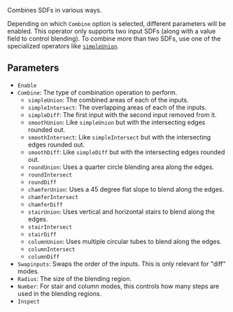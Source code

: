 Combines SDFs in various ways.

Depending on which `Combine` option is selected, different parameters will be enabled.
This operator only supports two input SDFs (along with a value field to control blending).
To combine more than two SDFs, use one of the specialized operators like [`simpleUnion`](/raytk/reference/operators/combine/).

## Parameters

* `Enable`
* `Combine`: The type of combination operation to perform.
  * `simpleUnion`: The combined areas of each of the inputs.
  * `simpleIntersect`: The overlapping areas of each of the inputs.
  * `simpleDiff`: The first input with the second input removed from it.
  * `smoothUnion`: Like `simpleUnion` but with the intersecting edges rounded out.
  * `smoothIntersect`: Like `simpleIntersect` but with the intersecting edges rounded out.
  * `smoothDiff`: Like `simpleDiff` but with the intersecting edges rounded out.
  * `roundUnion`: Uses a quarter circle blending area along the edges.
  * `roundIntersect`
  * `roundDiff`
  * `chamferUnion`: Uses a 45 degree flat slope to blend along the edges.
  * `chamferIntersect`
  * `chamferDiff`
  * `stairUnion`: Uses vertical and horizontal stairs to blend along the edges.
  * `stairIntersect`
  * `stairDiff`
  * `columnUnion`: Uses multiple circular tubes to blend along the edges.
  * `columnIntersect`
  * `columnDiff`
* `Swapinputs`: Swaps the order of the inputs. This is only relevant for "diff" modes.
* `Radius`: The size of the blending region.
* `Number`: For stair and column modes, this controls how many steps are used in the blending regions.
* `Inspect`
